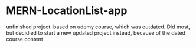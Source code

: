 ﻿# MERN-LocationList-app
unfinished project. based on udemy course, which was outdated. Did most, but decidied to start a new updated project instead, because of the dated course content
